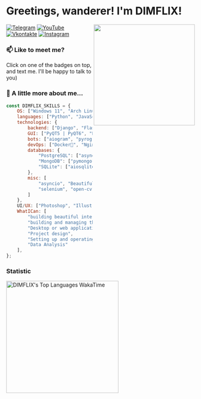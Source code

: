 <h1> Greetings, wanderer! I'm DIMFLIX!</h1>
<img align='right' src="https://media.giphy.com/media/M9gbBd9nbDrOTu1Mqx/giphy.gif" width="270">

[![Telegram](https://img.shields.io/badge/-Telegram-090909?style=for-the-badge&logo=telegram&logoColor=27A0D9)](https://t.me/dimflix_official)
[![YouTube](https://img.shields.io/badge/-YouTube-090909?style=for-the-badge&logo=YouTube&logoColor=FF0000)](https://www.youtube.com/DIMFLIX)
[![Vkontakte](https://img.shields.io/badge/-Vkontakte-090909?style=for-the-badge&logo=Vk&logoColor=4F7DB3)](https://vk.com/dimflix_official)
[![Instagram](https://img.shields.io/badge/-Instagram-090909?style=for-the-badge&logo=instagram&logoColor=B4068E)](https://www.instagram.com/dimflix_official)

### 📫 Like to meet me?

Click on one of the badges on top, and text me. I'll be happy to talk to you)


### 👻 A little more about me...  

```javascript
const DIMFLIX_SKILLS = {
    OS: ["Windows 11", "Arch Linux"],
    languages: ["Python", "JavaScript", "SQL"],
    technologies: {
        backend: ["Django", "Flask", "aiohttp", "FastApi"],
        GUI: ["PyQT5 | PyQT6", "Pyside2 | Pyside6"],
        bots: ["aiogram", "pyrogram"],
        devOps: ["Docker🐳", "Nginx", "Ngrok"],
        databases: {
            "PostgreSQL": ["asyncpg", "psycopg2"],
            "MongoDB": ["pymongo"],
            "SQLite": ["aiosqlite", "sqlite3"]
        },
        misc: [
            "asyncio", "BeautifulSoup", "vk_api",
            "selenium", "open-cv"
        ]
    },
    UI/UX: ["Photoshop", "Illustrator", "XD", "Figma"],
    WhatICan: [
        "building beautiful interfaces",
        "building and managing the application architecture",
        "Desktop or web application development",
        "Project design",
        "Setting up and operating servers",
        "Data Analysis"
    ],
};
```

<!--https://github-readme-stats.vercel.app/api/wakatime?username=dimflix&theme=transparent&title_color=5acbe9&color=E3E3E3&text_color=DEDEDE&hide_border=true&text_bold=true&layout=compact-->



### Statistic
<img height="300px" alt="DIMFLIX's Top Languages WakaTime" src="https://camo.githubusercontent.com/25388f4c32fa5cf79dd1f19cfa61703786240e18074f507711d2291bbbf704d2/68747470733a2f2f6769746875622d726561646d652d73746174732e76657263656c2e6170702f6170692f77616b6174696d653f757365726e616d653d64696d666c6978267468656d653d7472616e73706172656e74267469746c655f636f6c6f723d35616362653926636f6c6f723d45334533453326746578745f636f6c6f723d44454445444526686964655f626f726465723d7472756526746578745f626f6c643d74727565266c61796f75743d636f6d70616374" /><br>
